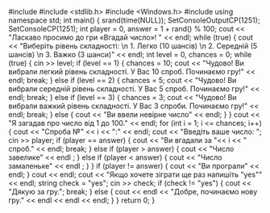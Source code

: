 #include <iostream>
#include <stdlib.h>
#include <Windows.h>
#include <string>
using namespace std;
int main()
{   srand(time(NULL));
    SetConsoleOutputCP(1251);
    SetConsoleCP(1251);
    int player = 0, answer = 1 + rand() % 100;
    cout << "Ласкаво просимо до гри «Вгадай число»! " << endl;
    while (true) {
        cout << "Виберіть рівень складності: \n 1. Легко (10 шансів) \n 2. Середній (5 шансів) \n 3. Важко (3 шанси)" << endl;
        int level = 0, chances = 0;
        while (true) {
            cin >> level;
            if (level == 1) {
                chances = 10;
                cout << "Чудово! Ви вибрали легкий рівень складності. У Вас 10 спроб. Починаємо гру!" << endl;
                break;
            }
            else if (level == 2) {
                chances = 5;
                cout << "Чудово! Ви вибрали середній рівень складності. У Вас 5 спроб. Починаємо гру!" << endl;
                break;
            }
            else if (level == 3) {
                chances = 3;
                cout << "Чудово! Ви вибрали важкий рівень складності. У Вас 3 спроби. Починаємо гру!" << endl;
                break;
            }
            else {
                cout << "Ви ввели невірне число" << endl;
            }
        }
        cout << "Я загадав про число від 1 до 100." << endl;
        for (int i = 1; i <= chances; i++) {
            cout << "Спроба №" << i << ":" << endl;
            cout << "Введіть ваше число: ";
            cin >> player;
            if (player == answer) {
                cout << "Ви вгадали за "<< i << " спроб." << endl;
                break;
            }
            else if (player > answer) { cout << "Число завелике" << endl ; }
            else if (player < answer) { cout << "Число замаленьке" << endl ; }
        }
        if (player != answer) { cout << "Ви програли" << endl; }
        cout << endl;
        cout << "Якщо хочете зіграти ще раз напишіть \"yes\"" << endl;
        string check = "yes";
        cin >> check;
        if (check != "yes") {
            cout << "Дякую за гру."; 
            break;
        }
        else {
            cout << endl << "Добре, починаємо нову гру." << endl << endl << endl;
        }
    }
    return 0;
}

